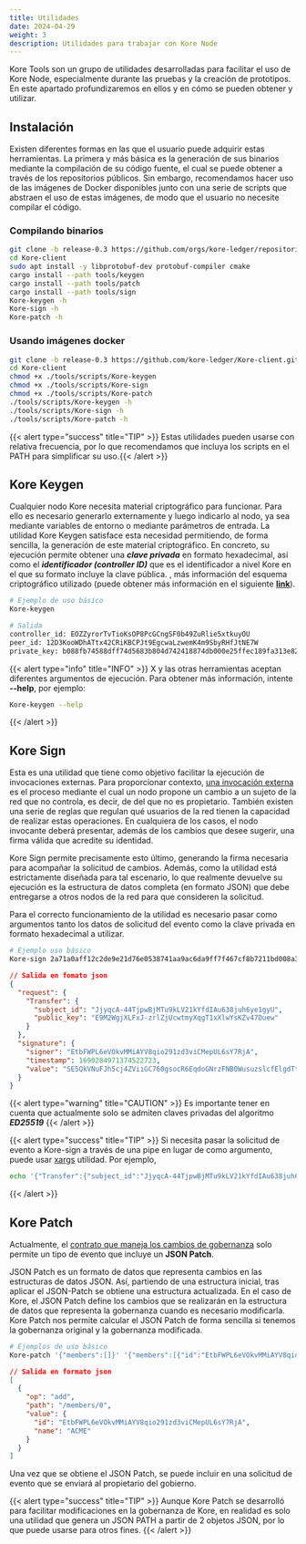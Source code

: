 ```yaml
---
title: Utilidades
date: 2024-04-29
weight: 3
description: Utilidades para trabajar con Kore Node
---
```

Kore Tools son un grupo de utilidades desarrolladas para facilitar el uso de Kore Node, especialmente durante las pruebas y la creación de prototipos. En este apartado profundizaremos en ellos y en cómo se pueden obtener y utilizar.

## Instalación

Existen diferentes formas en las que el usuario puede adquirir estas herramientas. La primera y más básica es la generación de sus binarios mediante la compilación de su código fuente, el cual se puede obtener a través de los repositorios públicos. Sin embargo, recomendamos hacer uso de las imágenes de Docker disponibles junto con una serie de scripts que abstraen el uso de estas imágenes, de modo que el usuario no necesite compilar el código.

### Compilando binarios

```bash
git clone -b release-0.3 https://github.com/orgs/kore-ledger/repositories
cd Kore-client
sudo apt install -y libprotobuf-dev protobuf-compiler cmake
cargo install --path tools/keygen
cargo install --path tools/patch
cargo install --path tools/sign
Kore-keygen -h
Kore-sign -h
Kore-patch -h
```

### Usando imágenes docker

```bash
git clone -b release-0.3 https://github.com/kore-ledger/Kore-client.git
cd Kore-client
chmod +x ./tools/scripts/Kore-keygen
chmod +x ./tools/scripts/Kore-sign
chmod +x ./tools/scripts/Kore-patch
./tools/scripts/Kore-keygen -h
./tools/scripts/Kore-sign -h
./tools/scripts/Kore-patch -h
```

{{< alert type="success"  title="TIP" >}}
Estas utilidades pueden usarse con relativa frecuencia, por lo que recomendamos que incluya los scripts en el PATH para simplificar su uso.{{< /alert >}}

## Kore Keygen

Cualquier nodo Kore necesita material criptográfico para funcionar. Para ello es necesario generarlo externamente y luego indicarlo al nodo, ya sea mediante variables de entorno o mediante parámetros de entrada. La utilidad Kore Keygen satisface esta necesidad permitiendo, de forma sencilla, la generación de este material criptográfico. En concreto, su ejecución permite obtener una ***clave privada*** en formato hexadecimal, así como el ***identificador (controller ID)*** que es el identificador a nivel Kore en el que su formato incluye la clave pública. , más información del esquema criptográfico utilizado (puede obtener más información en el siguiente **[link](../../getting-started/concepts/identifiers/_index.md)**).

```bash
# Ejemplo de uso básico
Kore-keygen
```

```bash
# Salida
controller_id: EOZZyrorTvTioKsOP8PcGCngSF0b49ZuRlie5xtkuyOU
peer_id: 12D3KooWDhATtx42CRiKBCPJt9EgcwaLzwemK4m9SbyRHfJtNE7W
private_key: b088fb74588dff74d5683b804d742418874db000e25ffec189fa313e825e1f7e
```

{{< alert type="info"  title="INFO" >}}
X y las otras herramientas aceptan diferentes argumentos de ejecución. Para obtener más información, intente **--help**, por ejemplo:
```bash
Kore-keygen --help
```
{{< /alert >}}


## Kore Sign

Esta es una utilidad que tiene como objetivo facilitar la ejecución de invocaciones externas. Para proporcionar contexto, [una invocación externa](../../getting-started/concepts/events/_index.md#ciclo-de-vida) es el proceso mediante el cual un nodo propone un cambio a un sujeto de la red que no controla, es decir, de del que no es propietario. También existen una serie de reglas que regulan qué usuarios de la red tienen la capacidad de realizar estas operaciones. En cualquiera de los casos, el nodo invocante deberá presentar, además de los cambios que desee sugerir, una firma válida que acredite su identidad.

Kore Sign permite precisamente esto último, generando la firma necesaria para acompañar la solicitud de cambios. Además, como la utilidad está estrictamente diseñada para tal escenario, lo que realmente devuelve su ejecución es la estructura de datos completa (en formato JSON) que debe entregarse a otros nodos de la red para que consideren la solicitud.

Para el correcto funcionamiento de la utilidad es necesario pasar como argumentos tanto los datos de solicitud del evento como la clave privada en formato hexadecimal a utilizar.

```bash
# Ejemplo uso básico
Kore-sign 2a71a0aff12c2de9e21d76e0538741aa9ac6da9ff7f467cf8b7211bd008a3198 '{"Transfer":{"subject_id":"JjyqcA-44TjpwBjMTu9kLV21kYfdIAu638juh6ye1gyU","public_key":"E9M2WgjXLFxJ-zrlZjUcwtmyXqgT1xXlwYsKZv47Duew"}}'
```

```json
// Salida en fomato json
{
  "request": {
    "Transfer": {
      "subject_id": "JjyqcA-44TjpwBjMTu9kLV21kYfdIAu638juh6ye1gyU",
      "public_key": "E9M2WgjXLFxJ-zrlZjUcwtmyXqgT1xXlwYsKZv47Duew"
    }
  },
  "signature": {
    "signer": "EtbFWPL6eVOkvMMiAYV8qio291zd3viCMepUL6sY7RjA",
    "timestamp": 1690284971374522723,
    "value": "SE5QkVNuFJh5cj4ZViiGC760gsocR6EqdoGNrzFNB0WusuzslcfElgdTt6Ag_Qe17Fg1lja8f5zd81M91OKo6XCQ"
  }
}
```

{{< alert type="warning"  title="CAUTION" >}}
Es importante tener en cuenta que actualmente solo se admiten claves privadas del algoritmo ***ED25519***
{{< /alert >}}


{{< alert type="success"  title="TIP" >}}
Si necesita pasar la solicitud de evento a Kore-sign a través de una pipe en lugar de como argumento, puede usar [xargs](https://man7.org/linux/man-pages/man1/xargs.1.html ) utilidad. Por ejemplo,
```bash
echo '{"Transfer":{"subject_id":"JjyqcA-44TjpwBjMTu9kLV21kYfdIAu638juh6ye1gyU","public_key":"E9M2WgjXLFxJ-zrlZjUcwtmyXqgT1xXlwYsKZv47Duew"}}' | xargs -0 -I {} Kore-sign "2a71a0aff12c2de9e21d76e0538741aa9ac6da9ff7f467cf8b7211bd008a3198" {}
```
{{< /alert >}}

## Kore Patch
Actualmente, el [contrato que maneja los cambios de gobernanza](../Governance/schema/_index.md) solo permite un tipo de evento que incluye un **JSON Patch**.

JSON Patch es un formato de datos que representa cambios en las estructuras de datos JSON. Así, partiendo de una estructura inicial, tras aplicar el JSON-Patch se obtiene una estructura actualizada. En el caso de Kore, el JSON Patch define los cambios que se realizarán en la estructura de datos que representa la gobernanza cuando es necesario modificarla. Kore Patch nos permite calcular el JSON Patch de forma sencilla si tenemos la gobernanza original y la gobernanza modificada.

```bash
# Ejemplos de uso básico
Kore-patch '{"members":[]}' '{"members":[{"id":"EtbFWPL6eVOkvMMiAYV8qio291zd3viCMepUL6sY7RjA","name":"ACME"}]}'
```

```json
// Salida en formato json
[
  {
    "op": "add",
    "path": "/members/0",
    "value": {
      "id": "EtbFWPL6eVOkvMMiAYV8qio291zd3viCMepUL6sY7RjA",
      "name": "ACME"
    }
  }
]
```

Una vez que se obtiene el JSON Patch, se puede incluir en una solicitud de evento que se enviará al propietario del gobierno.

{{< alert type="success"  title="TIP" >}}
Aunque Kore Patch se desarrolló para facilitar modificaciones en la gobernanza de Kore, en realidad es solo una utilidad que genera un JSON PATH a partir de 2 objetos JSON, por lo que puede usarse para otros fines.
{{< /alert >}}